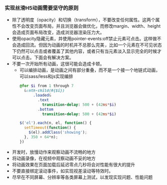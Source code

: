 ### 实现丝滑H5动画需要坚守的原则

- 除了透明度（opacity）和切换（transform），不要改变任何属性。这两个属性不会改变页面布局，并且浏览器会做优化，而修改margin、width、height会造成页面布局改变，造成浏览器渲染压力大。
- 使用opacity隐藏元素，并使用pointer-events:off禁止元素可点击。这样做不会造成回流。但因为动画的时机并不总那么完美 ，比如一个元素在不可见状态下仍然可以点击或者覆盖了其他内容，或者只有当元素淡入显示完全的时候才可以点击。下面会有解决方案。
- 不要一次开始所有动画，这很可能会造成卡顿。
    - 可以编排动画，是动画之间有部分重叠，而不是一个接一个地链式动画，可以sass/less和js实现编排
        ```sass
        @for $i from 1 through 7
          &:nth-child(#{$i})
              .loaded&
                .text
                  transition-delay: 500 + (42ms*$i)
                .bottom
                  transition-delay: 500 + (42ms*$i)
        ```
        ```javascript
        $('el').each(n, el, function() {
          setTimeout(function() {
            $(el).addClass('showing');
          }, 350 + 64*n);
        })
        ```
- 开发时，放慢动作来观察动画不流畅的地方   
- 将动画录像，在视频中观察动画不妥的地方
- 将动画效果在页面加载后延迟零点几秒将会对性能有很大的提升
- 不要直接绑定滚动事件，如实现视差滚动等特效时。
- 尽早在不同屏幕、分辨率等各类屏幕上测试，以发现实现问题、性能问题